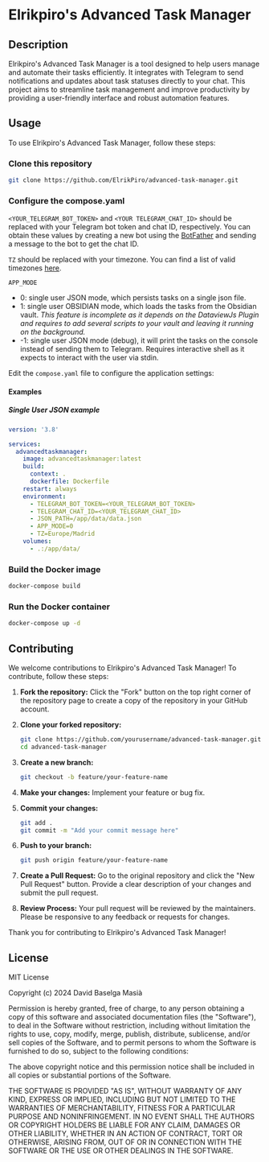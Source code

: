 # Elrikpiro's Advanced Task Manager

## Description

Elrikpiro's Advanced Task Manager is a tool designed to help users manage and automate their tasks efficiently. It integrates with Telegram to send notifications and updates about task statuses directly to your chat. This project aims to streamline task management and improve productivity by providing a user-friendly interface and robust automation features.

## Usage

To use Elrikpiro's Advanced Task Manager, follow these steps:

### Clone this repository
```bash
git clone https://github.com/ElrikPiro/advanced-task-manager.git
```

### Configure the compose.yaml

`<YOUR_TELEGRAM_BOT_TOKEN>` and `<YOUR TELEGRAM_CHAT_ID>` should be replaced with your Telegram bot token and chat ID, respectively. You can obtain these values by creating a new bot using the [BotFather](https://core.telegram.org/bots#6-botfather) and sending a message to the bot to get the chat ID.

`TZ` should be replaced with your timezone. You can find a list of valid timezones [here](https://en.wikipedia.org/wiki/List_of_tz_database_time_zones).

`APP_MODE` 
- 0: single user JSON mode, which persists tasks on a single json file. 
- 1: single user OBSIDIAN mode, which loads the tasks from the Obsidian vault. *This feature is incomplete as it depends on the DataviewJs Plugin and requires to add several scripts to your vault and leaving it running on the background.*
- -1: single user JSON mode (debug), it will print the tasks on the console instead of sending them to Telegram. Requires interactive shell as it expects to interact with the user via stdin.

Edit the `compose.yaml` file to configure the application settings:

#### Examples

##### Single User JSON example
```yaml
version: '3.8'

services:
  advancedtaskmanager:
    image: advancedtaskmanager:latest
    build:
      context: .
      dockerfile: Dockerfile
    restart: always
    environment:
      - TELEGRAM_BOT_TOKEN=<YOUR_TELEGRAM_BOT_TOKEN>
      - TELEGRAM_CHAT_ID=<YOUR_TELEGRAM_CHAT_ID>
      - JSON_PATH=/app/data/data.json
      - APP_MODE=0
      - TZ=Europe/Madrid
    volumes:
      - .:/app/data/
```


### Build the Docker image
```bash
docker-compose build
```

### Run the Docker container
```bash
docker-compose up -d
```

## Contributing

We welcome contributions to Elrikpiro's Advanced Task Manager! To contribute, follow these steps:

1. **Fork the repository:**
   Click the "Fork" button on the top right corner of the repository page to create a copy of the repository in your GitHub account.

2. **Clone your forked repository:**
   ```sh
   git clone https://github.com/yourusername/advanced-task-manager.git
   cd advanced-task-manager
   ```

3. **Create a new branch:**
   ```sh
   git checkout -b feature/your-feature-name
   ```

4. **Make your changes:**
   Implement your feature or bug fix.

5. **Commit your changes:**
   ```sh
   git add .
   git commit -m "Add your commit message here"
   ```

6. **Push to your branch:**
   ```sh
   git push origin feature/your-feature-name
   ```

7. **Create a Pull Request:**
   Go to the original repository and click the "New Pull Request" button. Provide a clear description of your changes and submit the pull request.

8. **Review Process:**
   Your pull request will be reviewed by the maintainers. Please be responsive to any feedback or requests for changes.

Thank you for contributing to Elrikpiro's Advanced Task Manager!

## License

MIT License

Copyright (c) 2024 David Baselga Masià

Permission is hereby granted, free of charge, to any person obtaining a copy
of this software and associated documentation files (the "Software"), to deal
in the Software without restriction, including without limitation the rights
to use, copy, modify, merge, publish, distribute, sublicense, and/or sell
copies of the Software, and to permit persons to whom the Software is
furnished to do so, subject to the following conditions:

The above copyright notice and this permission notice shall be included in all
copies or substantial portions of the Software.

THE SOFTWARE IS PROVIDED "AS IS", WITHOUT WARRANTY OF ANY KIND, EXPRESS OR
IMPLIED, INCLUDING BUT NOT LIMITED TO THE WARRANTIES OF MERCHANTABILITY,
FITNESS FOR A PARTICULAR PURPOSE AND NONINFRINGEMENT. IN NO EVENT SHALL THE
AUTHORS OR COPYRIGHT HOLDERS BE LIABLE FOR ANY CLAIM, DAMAGES OR OTHER
LIABILITY, WHETHER IN AN ACTION OF CONTRACT, TORT OR OTHERWISE, ARISING FROM,
OUT OF OR IN CONNECTION WITH THE SOFTWARE OR THE USE OR OTHER DEALINGS IN THE
SOFTWARE.
